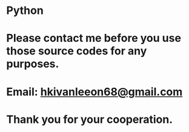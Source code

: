 # Python
# Please contact me before you use those source codes for any purposes.
# Email: hkivanleeon68@gmail.com
# Thank you for your cooperation.
